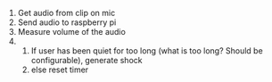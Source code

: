 1. Get audio from clip on mic
2. Send audio to raspberry pi
3. Measure volume of the audio
4. 1. If user has been quiet for too long (what is too long? Should be configurable), generate shock
   2. else reset timer
